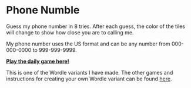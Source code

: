 # Phone Numble

Guess my phone number in 8 tries. After each guess, the color of the tiles will
change to show how close you are to calling me.

My phone number uses the US format and can be any number 
from 000-000-0000 to 999-999-9999.

[**Play the daily game here!**](https://phonenumble.herokuapp.com/)

This is one of the Wordle variants I have made. The other games and instructions for creating your own Wordle variant can be found [here](https://github.com/Compsciler/Wordle-With-Score-Database/).
